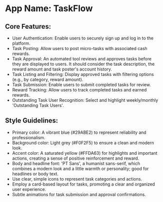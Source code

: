 # **App Name**: TaskFlow

## Core Features:

- User Authentication: Enable users to securely sign up and log in to the platform.
- Task Posting: Allow users to post micro-tasks with associated cash rewards.
- Task Approval: An automated tool reviews and approves tasks before they are displayed to users. It should consider the task description, the reward amount and task poster's account history.
- Task Listing and Filtering: Display approved tasks with filtering options (e.g., by category, reward amount).
- Task Submission: Enable users to submit completed tasks for review.
- Reward Tracking: Allow users to track completed tasks and earned rewards.
- Outstanding Task User Recognition: Select and highlight weekly/monthly 'Outstanding Task Users'.

## Style Guidelines:

- Primary color: A vibrant blue (#29ABE2) to represent reliability and professionalism.
- Background color: Light grey (#F0F2F5) to ensure a clean and modern look.
- Accent color: A saturated yellow (#FFDA63) for highlights and important actions, creating a sense of positive reinforcement and reward.
- Body and headline font: 'PT Sans', a humanist sans-serif, which combines a modern look and a little warmth or personality; good for headlines or body text.
- Use clear, simple icons to represent task categories and actions.
- Employ a card-based layout for tasks, promoting a clear and organized user experience.
- Subtle animations for task submission and approval confirmations.